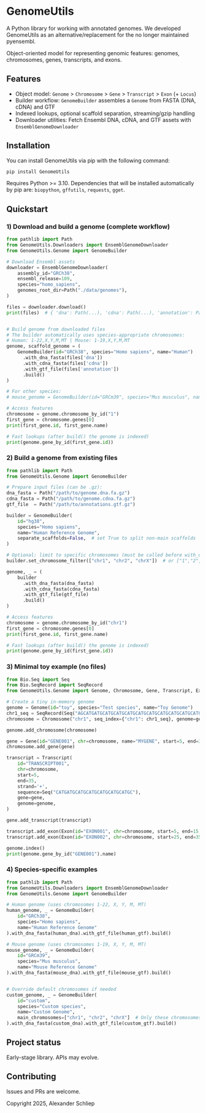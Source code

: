 # GenomeUtils

A Python library for working with annotated genomes. We developed GenomeUtils as an alternative/replacement for the no longer maintained pyensembl.

Object-oriented model for representing genomic features: genomes, chromosomes, genes, transcripts, and exons.

## Features

- Object model: `Genome` > `Chromosome` > `Gene` > `Transcript` > `Exon` (+ `Locus`)
- Builder workflow: `GenomeBuilder` assembles a `Genome` from FASTA (DNA, cDNA) and GTF
- Indexed lookups, optional scaffold separation, streaming/gzip handling
- Downloader utilities: Fetch Ensembl DNA, cDNA, and GTF assets with `EnsemblGenomeDownloader`

## Installation
You can install GenomeUtils via pip with the following command:
```bash
pip install GenomeUtils
```

Requires Python >= 3.10. Dependencies that will be installed automatically by pip are: `biopython`, `gffutils`, `requests`, `gget`.

## Quickstart

### 1) Download and build a genome (complete workflow)

```python
from pathlib import Path
from GenomeUtils.Downloaders import EnsemblGenomeDownloader
from GenomeUtils.Genome import GenomeBuilder

# Download Ensembl assets
downloader = EnsemblGenomeDownloader(
    assembly_id="GRCh38",
    ensembl_release=109,
    species="homo_sapiens",
    genomes_root_dir=Path("./data/genomes"),
)

files = downloader.download()
print(files)  # { 'dna': Path(...), 'cdna': Path(...), 'annotation': Path(...) }


# Build genome from downloaded files
# The builder automatically uses species-appropriate chromosomes:
# Human: 1-22,X,Y,M,MT | Mouse: 1-19,X,Y,M,MT
genome, scaffold_genome = (
    GenomeBuilder(id="GRCh38", species="Homo sapiens", name="Human")
      .with_dna_fasta(files['dna'])
      .with_cdna_fasta(files['cdna'])
      .with_gtf_file(files['annotation'])
      .build()
)

# For other species:
# mouse_genome = GenomeBuilder(id="GRCm39", species="Mus musculus", name="Mouse")...

# Access features
chromosome = genome.chromosome_by_id("1")
first_gene = chromosome.genes[0]
print(first_gene.id, first_gene.name)

# Fast lookups (after build() the genome is indexed)
print(genome.gene_by_id(first_gene.id))
```

### 2) Build a genome from existing files

```python
from pathlib import Path
from GenomeUtils.Genome import GenomeBuilder

# Prepare input files (can be .gz):
dna_fasta = Path("/path/to/genome.dna.fa.gz")
cdna_fasta = Path("/path/to/genome.cdna.fa.gz")
gtf_file  = Path("/path/to/annotations.gtf.gz")

builder = GenomeBuilder(
    id="hg38",
    species="Homo sapiens",
    name="Human Reference Genome",
    separate_scaffolds=False,  # set True to split non-main scaffolds
)

# Optional: limit to specific chromosomes (must be called before with_dna_fasta)
builder.set_chromosome_filter(["chr1", "chr2", "chrX"])  # or ["1","2","X"]

genome, _ = (
    builder
      .with_dna_fasta(dna_fasta)
      .with_cdna_fasta(cdna_fasta)
      .with_gtf_file(gtf_file)
      .build()
)

# Access features
chromosome = genome.chromosome_by_id("chr1")
first_gene = chromosome.genes[0]
print(first_gene.id, first_gene.name)

# Fast lookups (after build() the genome is indexed)
print(genome.gene_by_id(first_gene.id))
```

### 3) Minimal toy example (no files)

```python
from Bio.Seq import Seq
from Bio.SeqRecord import SeqRecord
from GenomeUtils.Genome import Genome, Chromosome, Gene, Transcript, Exon

# Create a tiny in-memory genome
genome = Genome(id="toy", species="Test species", name="Toy Genome")
chr1_seq = SeqRecord(Seq("AGCATGATGCATGCATGCATGCATGCATGCATGCATGCATGCATGCATGCATGC"), id="chr1")
chromosome = Chromosome("chr1", seq_index={"chr1": chr1_seq}, genome=genome, length=len(chr1_seq.seq))

genome.add_chromosome(chromosome)

gene = Gene(id="GENE001", chr=chromosome, name="MYGENE", start=5, end=35, strand='+', genome=genome)
chromosome.add_gene(gene)

transcript = Transcript(
    id="TRANSCRIPT001",
    chr=chromosome,
    start=5,
    end=35,
    strand='+',
    sequence=Seq("CATGATGCATGCATGCATGCATGCATGC"),
    gene=gene,
    genome=genome,
)

gene.add_transcript(transcript)

transcript.add_exon(Exon(id="EXON001", chr=chromosome, start=5, end=15, strand='+', transcript=transcript, genome=genome))
transcript.add_exon(Exon(id="EXON002", chr=chromosome, start=25, end=35, strand='+', transcript=transcript, genome=genome))

genome.index()
print(genome.gene_by_id("GENE001").name)
```

### 4) Species-specific examples

```python
from pathlib import Path
from GenomeUtils.Downloaders import EnsemblGenomeDownloader
from GenomeUtils.Genome import GenomeBuilder

# Human genome (uses chromosomes 1-22, X, Y, M, MT)
human_genome, _ = GenomeBuilder(
    id="GRCh38", 
    species="Homo sapiens", 
    name="Human Reference Genome"
).with_dna_fasta(human_dna).with_gtf_file(human_gtf).build()

# Mouse genome (uses chromosomes 1-19, X, Y, M, MT)  
mouse_genome, _ = GenomeBuilder(
    id="GRCm39", 
    species="Mus musculus", 
    name="Mouse Reference Genome"
).with_dna_fasta(mouse_dna).with_gtf_file(mouse_gtf).build()


# Override default chromosomes if needed
custom_genome, _ = GenomeBuilder(
    id="custom", 
    species="Custom species", 
    name="Custom Genome",
    main_chromosomes=["chr1", "chr2", "chrX"]  # Only these chromosomes
).with_dna_fasta(custom_dna).with_gtf_file(custom_gtf).build()
```


## Project status

Early-stage library. APIs may evolve.

## Contributing

Issues and PRs are welcome.

Copyright 2025, Alexander Schliep